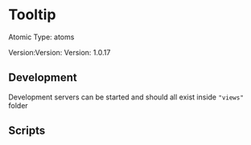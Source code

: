 # Tooltip

Atomic Type: atoms

Version:Version: Version: 1.0.17



## Development

Development servers can be started and should all exist inside `"views"` folder

## Scripts
